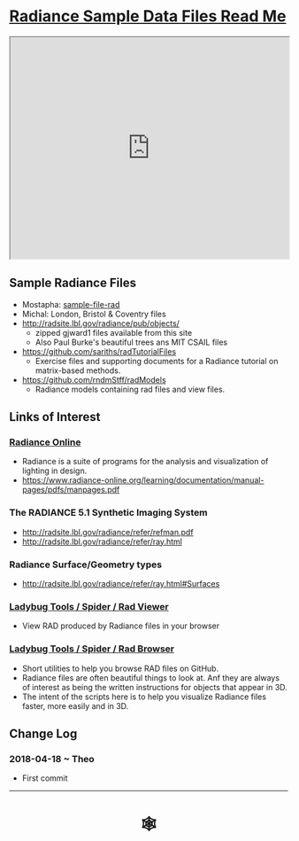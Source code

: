<span style=display:none; >[You are now in a GitHub source code view - click this link to view Read Me file as a web page]( http://www.ladybug.tools/spider/#solar-well/radiance-data-files/README.md "View file as a web page." ) </span>

# [Radiance Sample Data Files Read Me]( #solar-well/radiance-data-files/README.md )

<iframe class=iframeReadMe src=https://www.ladybug.tools/spider/solar-well/rad-viewer/rad-viewer-8.html width=100% height=400px >Iframes are not displayed on github.com</iframe>

## Sample Radiance Files


* Mostapha: [sample-file-rad]( #solar-well/radiance-data-files/sample-file.rad )
* Michal: London, Bristol & Coventry files
* <http://radsite.lbl.gov/radiance/pub/objects/>
	* zipped gjward1 files available from this site
	* Also Paul Burke's beautiful trees ans MIT CSAIL files
* <https://github.com/sariths/radTutorialFiles>
	* Exercise files and supporting documents for a Radiance tutorial on matrix-based methods.
* <https://github.com/rndmStff/radModels>
	* Radiance models containing rad files and view files.


## Links of Interest


### [Radiance Online ]( https://www.radiance-online.org/ )

* Radiance is a suite of programs for the analysis and visualization of lighting in design.
* https://www.radiance-online.org/learning/documentation/manual-pages/pdfs/manpages.pdf

### The RADIANCE 5.1 Synthetic Imaging System

* <http://radsite.lbl.gov/radiance/refer/refman.pdf>
* <http://radsite.lbl.gov/radiance/refer/ray.html>

### Radiance Surface/Geometry types

* <http://radsite.lbl.gov/radiance/refer/ray.html#Surfaces>

### [Ladybug Tools / Spider / Rad Viewer ]( https://www.ladybug.tools/spider/#solar-well/rad-viewer/README.md )

* View RAD produced by Radiance files in your browser


### [Ladybug Tools / Spider / Rad Browser ]( https://www.ladybug.tools/spider/#solar-well/rad-browser/README.md)

* Short utilities to help you browse RAD files on GitHub.
* Radiance files are often beautiful things to look at. Anf they are always of interest as being the written instructions for objects that appear in 3D.
* The intent of the scripts here is to help you visualize Radiance files faster, more easily and in 3D.

## Change Log

### 2018-04-18 ~ Theo

* First commit

***

# <center title="hello!" ><a href=javascript:window.scrollTo(0,0); style=text-decoration:none; > &#x1f578; </a></center>

